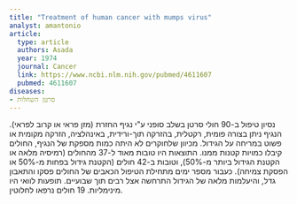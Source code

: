 ```yaml
---
title: "Treatment of human cancer with mumps virus"
analyst: amantonio
article:
  type: article
  authors: Asada
  year: 1974
  journal: Cancer
  link: https://www.ncbi.nlm.nih.gov/pubmed/4611607
  pubmed: 4611607
diseases:
- סרטן השחלות
---
```


נסיון טיפול ב-90 חולי סרטן בשלב סופני ע"י נגיף החזרת (מזן פראי או קרוב לפראי). הנגיף ניתן בצורה פומית, רקטלית, בהזרקה תוך-ורידית, באינהלציה, הזרקה מקומית או פשוט במריחה על הגידול. מכיוון שלחוקרים לא היתה כמות מספקת של הנגיף, החולים קיבלו כמויות קטנות ממנו.
התוצאות היו טובות מאוד ל-37 מהחולים (רמיסיה מלאה או הקטנת הגידול ביותר מ-50%), וטובות ב-42 חולים (הקטנת גידול בפחות מ-50% או הפסקת צמיחה). כעבור מספר ימים מתחילת הטיפול הכאבים של החולים פסקו והתאבון גדל, והיעלמות מלאה של הגידול התרחשה אצל רבים תוך שבועיים. תופעות לוואי היו מינימליות. 19 חולים נרפאו לחלוטין.
